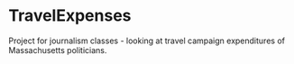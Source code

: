 # TravelExpenses
Project for journalism classes - looking at travel campaign expenditures of Massachusetts politicians.
